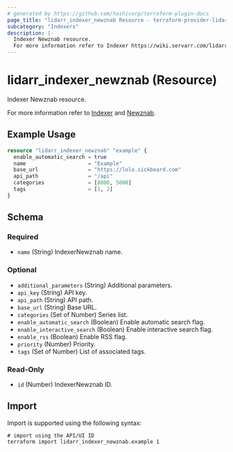 ```yaml
---
# generated by https://github.com/hashicorp/terraform-plugin-docs
page_title: "lidarr_indexer_newznab Resource - terraform-provider-lidarr"
subcategory: "Indexers"
description: |-
  Indexer Newznab resource.
  For more information refer to Indexer https://wiki.servarr.com/lidarr/settings#indexers and Newznab https://wiki.servarr.com/lidarr/supported#newznab.
---
```


# lidarr_indexer_newznab (Resource)

<!-- subcategory:Indexers -->Indexer Newznab resource.
For more information refer to [Indexer](https://wiki.servarr.com/lidarr/settings#indexers) and [Newznab](https://wiki.servarr.com/lidarr/supported#newznab).

## Example Usage

```terraform
resource "lidarr_indexer_newznab" "example" {
  enable_automatic_search = true
  name                    = "Example"
  base_url                = "https://lolo.sickbeard.com"
  api_path                = "/api"
  categories              = [8000, 5000]
  tags                    = [1, 2]
}
```

<!-- schema generated by tfplugindocs -->
## Schema

### Required

- `name` (String) IndexerNewznab name.

### Optional

- `additional_parameters` (String) Additional parameters.
- `api_key` (String) API key.
- `api_path` (String) API path.
- `base_url` (String) Base URL.
- `categories` (Set of Number) Series list.
- `enable_automatic_search` (Boolean) Enable automatic search flag.
- `enable_interactive_search` (Boolean) Enable interactive search flag.
- `enable_rss` (Boolean) Enable RSS flag.
- `priority` (Number) Priority.
- `tags` (Set of Number) List of associated tags.

### Read-Only

- `id` (Number) IndexerNewznab ID.

## Import

Import is supported using the following syntax:

```shell
# import using the API/UI ID
terraform import lidarr_indexer_newznab.example 1
```

